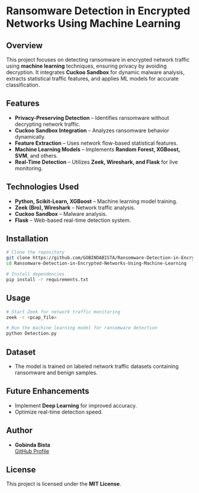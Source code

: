 # Ransomware Detection in Encrypted Networks Using Machine Learning

## Overview
This project focuses on detecting ransomware in encrypted network traffic using **machine learning** techniques, ensuring privacy by avoiding decryption. It integrates **Cuckoo Sandbox** for dynamic malware analysis, extracts statistical traffic features, and applies ML models for accurate classification.

## Features
- **Privacy-Preserving Detection** – Identifies ransomware without decrypting network traffic.
- **Cuckoo Sandbox Integration** – Analyzes ransomware behavior dynamically.
- **Feature Extraction** – Uses network flow-based statistical features.
- **Machine Learning Models** – Implements **Random Forest, XGBoost, SVM**, and others.
- **Real-Time Detection** – Utilizes **Zeek, Wireshark, and Flask** for live monitoring.

## Technologies Used
- **Python, Scikit-Learn, XGBoost** – Machine learning model training.
- **Zeek (Bro), Wireshark** – Network traffic analysis.
- **Cuckoo Sandbox** – Malware analysis.
- **Flask** – Web-based real-time detection system.

## Installation
```bash
# Clone the repository
git clone https://github.com/GOBINDABISTA/Ransomware-Detection-in-Encrypted-Networks-Using-Machine-Learning.git
cd Ransomware-Detection-in-Encrypted-Networks-Using-Machine-Learning

# Install dependencies
pip install -r requirements.txt
```

## Usage
```bash
# Start Zeek for network traffic monitoring
zeek -r <pcap_file>

# Run the machine learning model for ransomware detection
python Detection.py
```

## Dataset
- The model is trained on labeled network traffic datasets containing ransomware and benign samples.

## Future Enhancements
- Implement **Deep Learning** for improved accuracy.
- Optimize real-time detection speed.

## Author
- **Gobinda Bista**  
  [GitHub Profile](https://github.com/GOBINDABISTA)

## License
This project is licensed under the **MIT License**.
